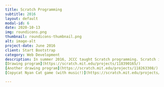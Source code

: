 ```yaml
---
title: Scratch Programming
subtitle: 2016
layout: default
modal-id: 6
date: 2020-10-13
img: roundicons.png
thumbnail: roundicons-thumbnail.png
alt: image-alt
project-date: June 2016
client: Start Bootstrap
category: Web Development
description: In summer 2016, JCCC taught Scratch programming. Scratch is a block-based coding site that is easy to learn, fun to use, and fairly powerful. Below are some of the programs developed by club members. Click the link to run the program.
[Drawing program](https://scratch.mit.edu/projects/118390165/)
[Another drawing program](https://scratch.mit.edu/projects/118263308/)
[Copycat Nyan Cat game (with music!)](https://scratch.mit.edu/projects/114700603/)

---
```

